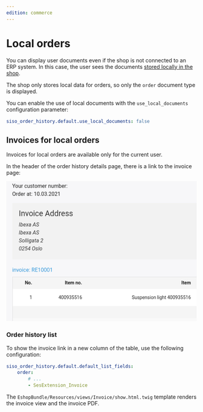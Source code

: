 ```yaml
---
edition: commerce
---
```


# Local orders

You can display user documents even if the shop is not connected to an ERP system.
In this case, the user sees the documents [stored locally in the shop](../../guide/checkout/local_orders.md).

The shop only stores local data for orders, so only the `order` document type is displayed.

You can enable the use of local documents with the `use_local_documents` configuration parameter:

``` yaml
siso_order_history.default.use_local_documents: false
```

## Invoices for local orders

Invoices for local orders are available only for the current user.

In the header of the order history details page, there is a link to the invoice page:

![](../img/orderhistory_invoice.png)

### Order history list

To show the invoice link in a new column of the table, use the following configuration:

``` yaml
siso_order_history.default.default_list_fields:
    order:  
        # ...
        - SesExtension_Invoice
```

The `EshopBundle/Resources/views/Invoice/show.html.twig` template renders the invoice view and the invoice PDF.
